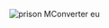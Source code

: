![prison  MConverter eu](https://github.com/user-attachments/assets/717d75bc-f3c2-4da2-8ea8-a6ec41e89002)
